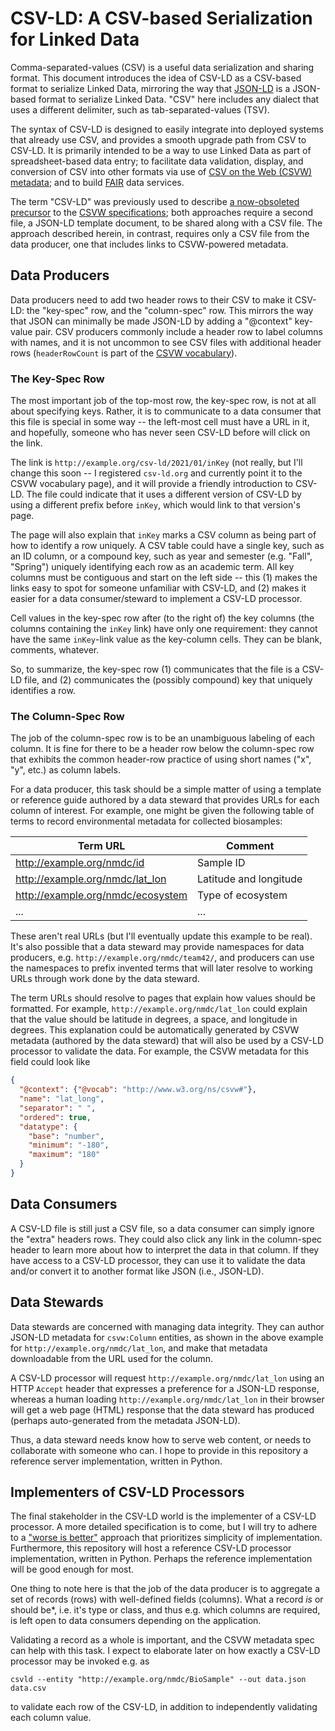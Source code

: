 # CSV-LD: A CSV-based Serialization for Linked Data

Comma-separated-values (CSV) is a useful data serialization and sharing format.
This document introduces the idea of CSV-LD as a CSV-based format to serialize
Linked Data, mirroring the way that [JSON-LD](https://www.w3.org/TR/json-ld11/)
is a JSON-based format to serialize Linked Data. "CSV" here includes any dialect
that uses a different delimiter, such as tab-separated-values (TSV).

The syntax of CSV-LD is designed to easily integrate into deployed systems that
already use CSV, and provides a smooth upgrade path from CSV to CSV-LD. It is
primarily intended to be a way to use Linked Data as part of spreadsheet-based
data entry; to facilitate data validation, display, and conversion of CSV into
other formats via use of [CSV on the Web (CSVW)
metadata](https://www.w3.org/ns/csvw); and to build
[FAIR](https://doi.org/10.1038/sdata.2016.18) data services.

The term "CSV-LD" was previously used to describe [a now-obsoleted
precursor](https://github.com/gkellogg/csv-ld) to the [CSVW
specifications](https://www.w3.org/2013/csvw/wiki/Main_Page); both approaches
require a second file, a JSON-LD template document, to be shared along with a
CSV file. The approach described herein, in contrast, requires only a CSV file
from the data producer, one that includes links to CSVW-powered metadata.

## Data Producers

Data producers need to add two header rows to their CSV to make it CSV-LD: the
"key-spec" row, and the "column-spec" row. This mirrors the way that JSON can
minimally be made JSON-LD by adding a "@context" key-value pair. CSV producers
commonly include a header row to label columns with names, and it is not
uncommon to see CSV files with additional header rows (`headerRowCount` is part
of the [CSVW vocabulary](https://www.w3.org/ns/csvw)).

### The Key-Spec Row

The most important job of the top-most row, the key-spec row, is not at all
about specifying keys. Rather, it is to communicate to a data consumer that this
file is special in some way -- the left-most cell must have a URL in it, and
hopefully, someone who has never seen CSV-LD before will click on the link.

The link is `http://example.org/csv-ld/2021/01/inKey` (not really, but I'll
change this soon -- I registered `csv-ld.org` and currently point it to the CSVW
vocabulary page), and it will provide a friendly introduction to CSV-LD. The
file could indicate that it uses a different version of CSV-LD by using a
different prefix before `inKey`, which would link to that version's page.

The page will also explain that `inKey` marks a CSV column as being part of how
to identify a row uniquely. A CSV table could have a single key, such as an ID
column, or a compound key, such as year and semester (e.g. "Fall", "Spring")
uniquely identifying each row as an academic term. All key columns must be
contiguous and start on the left side -- this (1) makes the links easy to spot
for someone unfamiliar with CSV-LD, and (2) makes it easier for a data
consumer/steward to implement a CSV-LD processor.

Cell values in the key-spec row after (to the right of) the key columns (the
columns containing the `inKey` link) have only one requirement: they cannot have
the same `inKey`-link value as the key-column cells. They can be blank,
comments, whatever.

So, to summarize, the key-spec row (1) communicates that the file is a CSV-LD
file, and (2) communicates the (possibly compound) key that uniquely identifies
a row.

### The Column-Spec Row

The job of the column-spec row is to be an unambiguous labeling of each column.
It is fine for there to be a header row below the column-spec row that exhibits
the common header-row practice of using short names ("x", "y", etc.) as column
labels.

For a data producer, this task should be a simple matter of using a template or
reference guide authored by a data steward that provides URLs for each column of
interest. For example, one might be given the following table of terms to record
environmental metadata for collected biosamples:

|Term URL|Comment|
|---|---|
|http://example.org/nmdc/id|Sample ID|
|http://example.org/nmdc/lat_lon|Latitude and longitude|
|http://example.org/nmdc/ecosystem|Type of ecosystem|
|...|...|

These aren't real URLs (but I'll eventually update this example to be real).
It's also possible that a data steward may provide namespaces for data
producers, e.g. `http://example.org/nmdc/team42/`, and producers can use the
namespaces to prefix invented terms that will later resolve to working URLs
through work done by the data steward.

The term URLs should resolve to pages that explain how values should be
formatted. For example, `http://example.org/nmdc/lat_lon` could explain that the
value should be latitude in degrees, a space, and longitude in degrees. This
explanation could be automatically generated by CSVW metadata (authored by the
data steward) that will also be used by a CSV-LD processor to validate the data.
For example, the CSVW metadata for this field could look like
```json
{
  "@context": {"@vocab": "http://www.w3.org/ns/csvw#"},
  "name": "lat_long",
  "separator": " ",
  "ordered": true,
  "datatype": {
    "base": "number",
    "minimum": "-180",
    "maximum": "180"
  }
}
```

## Data Consumers

A CSV-LD file is still just a CSV file, so a data consumer can simply ignore the
"extra" headers rows. They could also click any link in the column-spec header
to learn more about how to interpret the data in that column. If they have
access to a CSV-LD processor, they can use it to validate the data and/or
convert it to another format like JSON (i.e., JSON-LD).

## Data Stewards

Data stewards are concerned with managing data integrity. They can author
JSON-LD metadata for `csvw:Column` entities, as shown in the above example for
`http://example.org/nmdc/lat_lon`, and make that metadata downloadable from the
URL used for the column.

A CSV-LD processor will request `http://example.org/nmdc/lat_lon` using an HTTP
`Accept` header that expresses a preference for a JSON-LD response, whereas a
human loading `http://example.org/nmdc/lat_lon` in their browser will get a web
page (HTML) response that the data steward has produced (perhaps auto-generated
from the metadata JSON-LD).

Thus, a data steward needs know how to serve web content, or needs to
collaborate with someone who can. I hope to provide in this repository a
reference server implementation, written in Python.

## Implementers of CSV-LD Processors

The final stakeholder in the CSV-LD world is the implementer of a CSV-LD
processor. A more detailed specification is to come, but I will try to adhere to
a ["worse is better"](https://en.wikipedia.org/wiki/Worse_is_better) approach
that prioritizes simplicity of implementation. Furthermore, this repository will
host a reference CSV-LD processor implementation, written in Python. Perhaps the
reference implementation will be good enough for most.

One thing to note here is that the job of the data producer is to aggregate a
set of records (rows) with well-defined fields (columns). What a record *is* or
should be*, i.e. it's type or class, and thus e.g. which columns are required,
is left open to data consumers depending on the application.

Validating a record as a whole is important, and the CSVW metadata spec can help
with this task. I expect to elaborate later on how exactly a CSV-LD processor
may be invoked e.g. as

```
csvld --entity "http://example.org/nmdc/BioSample" --out data.json data.csv
```

to validate each row of the CSV-LD, in addition to independently validating each
column value.
